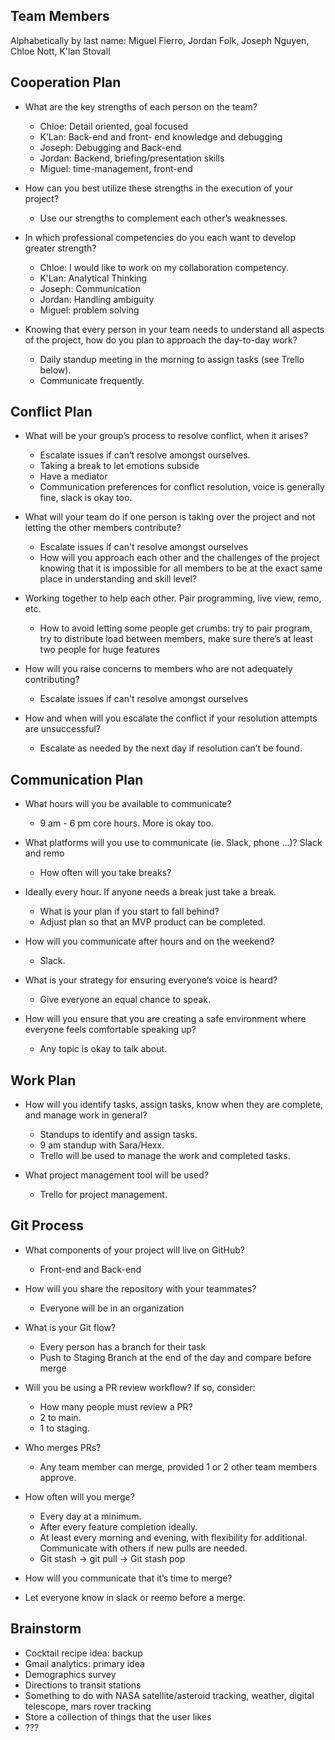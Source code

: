 ## Team Members

Alphabetically by last name: Miguel Fierro, Jordan Folk, Joseph Nguyen, Chloe Nott, K'lan Stovall

## Cooperation Plan

- What are the key strengths of each person on the team?
    - Chloe: Detail oriented, goal focused
    - K’Lan: Back-end and front- end knowledge and debugging
    - Joseph: Debugging and Back-end
    - Jordan: Backend, briefing/presentation skills
    - Miguel: time-management, front-end

- How can you best utilize these strengths in the execution of your project?
    - Use our strengths to complement each other’s weaknesses.

- In which professional competencies do you each want to develop greater strength?
    - Chloe: I would like to work on my collaboration competency.
    - K’Lan: Analytical Thinking
    - Joseph: Communication
    - Jordan: Handling ambiguity 
    - Miguel: problem solving

- Knowing that every person in your team needs to understand all aspects of the project, how do you plan to approach the day-to-day work?
    - Daily standup meeting in the morning to assign tasks (see Trello below).
    - Communicate frequently.

## Conflict Plan

- What will be your group’s process to resolve conflict, when it arises?
    - Escalate issues if can’t resolve amongst ourselves.
    - Taking a break to let emotions subside
    - Have a mediator
    - Communication preferences for conflict resolution, voice is generally fine, slack is okay too.

- What will your team do if one person is taking over the project and not letting the other members contribute?
    - Escalate issues if can't resolve amongst ourselves
    - How will you approach each other and the challenges of the project knowing that it is impossible for all members to be at the exact same place in understanding and skill level?

- Working together to help each other. Pair programming, live view, remo, etc.
    - How to avoid letting some people get crumbs: try to pair program, try to distribute load between members, make sure there’s at least two people for huge features

- How will you raise concerns to members who are not adequately contributing?
    - Escalate issues if can't resolve amongst ourselves

- How and when will you escalate the conflict if your resolution attempts are unsuccessful?
    - Escalate as needed by the next day if resolution can’t be found.

## Communication Plan

- What hours will you be available to communicate?
    - 9 am - 6 pm core hours. More is okay too.

- What platforms will you use to communicate (ie. Slack, phone …)?
Slack and remo
    - How often will you take breaks?

- Ideally every hour. If anyone needs a break just take a break.
    - What is your plan if you start to fall behind?
    - Adjust plan so that an MVP product can be completed.

- How will you communicate after hours and on the weekend?
    - Slack.

- What is your strategy for ensuring everyone’s voice is heard?
    - Give everyone an equal chance to speak.

- How will you ensure that you are creating a safe environment where everyone feels comfortable speaking up?
    - Any topic is okay to talk about.

## Work Plan

- How will you identify tasks, assign tasks, know when they are complete, and manage work in general?
    - Standups to identify and assign tasks.
    - 9 am standup with Sara/Hexx.
    - Trello will be used to manage the work and completed tasks.

- What project management tool will be used?
    - Trello for project management.

## Git Process

- What components of your project will live on GitHub?
    - Front-end and Back-end

- How will you share the repository with your teammates?
    - Everyone will be in an organization

- What is your Git flow?
    - Every person has a branch for their task 
    - Push to Staging Branch at the end of the day and compare before merge

- Will you be using a PR review workflow? If so, consider:
    - How many people must review a PR?
    - 2 to main.
    - 1 to staging.

- Who merges PRs?
    - Any team member can merge, provided 1 or 2 other team members approve.

- How often will you merge?
    - Every day at a minimum.
    - After every feature completion ideally.
    - At least every morning and evening, with flexibility for additional. Communicate with others if new pulls are needed.
    - Git stash -> git pull -> Git stash pop

- How will you communicate that it’s time to merge?
- Let everyone know in slack or reemo before a merge.

## Brainstorm

- Cocktail recipe idea: backup
- Gmail analytics: primary idea
- Demographics survey
- Directions to transit stations
- Something to do with NASA satellite/asteroid tracking, weather, digital telescope, mars rover tracking
- Store a collection of things that the user likes
- ???
